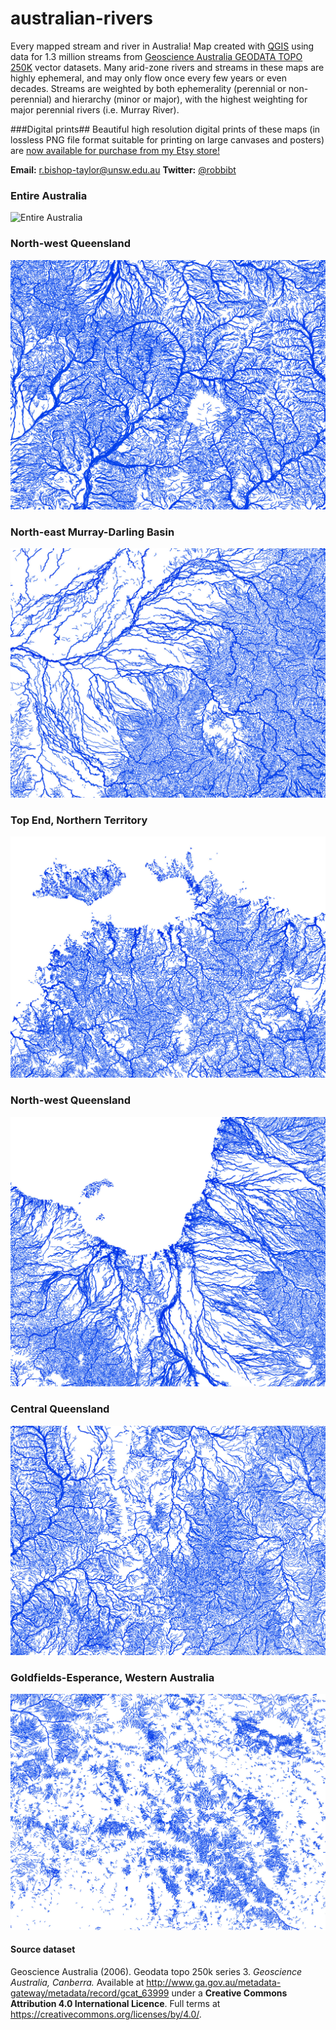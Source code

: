 # australian-rivers
Every mapped stream and river in Australia! Map created with [QGIS](http://www.qgis.org/en/site/) using data for 1.3 million streams from [Geoscience Australia GEODATA TOPO 250K](#data) vector datasets. Many arid-zone rivers and streams in these maps are highly ephemeral, and may only flow once every few years or even decades. Streams are weighted by both ephemerality (perennial or non-perennial) and hierarchy (minor or major), with the highest weighting for major perennial rivers (i.e. Murray River). 

###Digital prints##
Beautiful high resolution digital prints of these maps (in lossless PNG file format suitable for printing on large canvases and posters) are [now available for purchase from my Etsy store!](https://www.etsy.com/au/shop/EarthArtAustralia)

**Email:** r.bishop-taylor@unsw.edu.au
**Twitter:** [@robbibt](https://twitter.com/robbibt)


### Entire Australia ###
![Entire Australia](Figures/streams_white.jpg)

### North-west Queensland ###
![Entire Australia](Figures/streams_white_sub1.jpg)

### North-east Murray-Darling Basin ###
![Entire Australia](Figures/streams_white_sub2.jpg)

### Top End, Northern Territory ###
![Entire Australia](Figures/streams_white_sub3.jpg)

### North-west Queensland ###
![Entire Australia](Figures/streams_white_sub4.jpg)

### Central Queensland ###
![Entire Australia](Figures/streams_white_sub5.jpg)

### Goldfields-Esperance, Western Australia ###
![Entire Australia](Figures/streams_white_sub6.jpg)

#### <a name="data">Source dataset</a> ####
Geoscience Australia (2006). Geodata topo 250k series 3. _Geoscience Australia, Canberra._ Available at http://www.ga.gov.au/metadata-gateway/metadata/record/gcat_63999 under a **Creative Commons Attribution 4.0 International Licence**. Full terms at https://creativecommons.org/licenses/by/4.0/.


